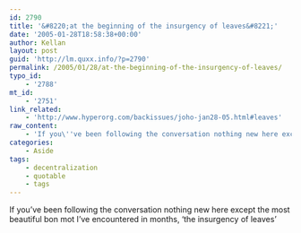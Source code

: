 ```yaml
---
id: 2790
title: '&#8220;at the beginning of the insurgency of leaves&#8221;'
date: '2005-01-28T18:58:38+00:00'
author: Kellan
layout: post
guid: 'http://lm.quxx.info/?p=2790'
permalink: /2005/01/28/at-the-beginning-of-the-insurgency-of-leaves/
typo_id:
    - '2788'
mt_id:
    - '2751'
link_related:
    - 'http://www.hyperorg.com/backissues/joho-jan28-05.html#leaves'
raw_content:
    - 'If you\''ve been following the conversation nothing new here except the most beautiful bon mot I\''ve encountered in months, \''the insurgency of leaves\'''
categories:
    - Aside
tags:
    - decentralization
    - quotable
    - tags
---
```


If you’ve been following the conversation nothing new here except the most beautiful bon mot I’ve encountered in months, ‘the insurgency of leaves’
